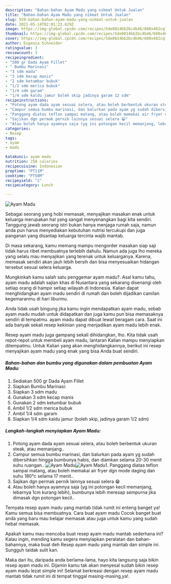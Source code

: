 ```yaml
---
description: "Bahan-bahan Ayam Madu yang nikmat Untuk Jualan"
title: "Bahan-bahan Ayam Madu yang nikmat Untuk Jualan"
slug: 559-bahan-bahan-ayam-madu-yang-nikmat-untuk-jualan
date: 2021-05-14T02:01:23.629Z
image: https://img-global.cpcdn.com/recipes/5de0814bb2bc4b46/680x482cq70/ayam-madu-foto-resep-utama.jpg
thumbnail: https://img-global.cpcdn.com/recipes/5de0814bb2bc4b46/680x482cq70/ayam-madu-foto-resep-utama.jpg
cover: https://img-global.cpcdn.com/recipes/5de0814bb2bc4b46/680x482cq70/ayam-madu-foto-resep-utama.jpg
author: Eugenia Schneider
ratingvalue: 3
reviewcount: 3
recipeingredient:
- "500 gr Dada Ayam Fillet"
- " Bumbu Marinasi"
- "3 sdm madu"
- "3 sdm kecap manis"
- "2 sdm ketumbar bubuk"
- "1/2 sdm merica bubuk"
- "1/4 sdm garam"
- "1/4 sdm kaldu jamur boleh skip jadinya garam 12 sdm"
recipeinstructions:
- "Potong ayam dada ayam sesuai selera, atau boleh berbentuk ukuran steak, atau memanjang.."
- "Campur semua bumbu marinasi, dan balurkan pada ayam yg sudah dibersihkan hingga bumbunya habis, dan diamkan selama 20-30 menit suhu ruangan.."
- "Panggang diatas teflon sampai matang, atau boleh memakai air fryer dgn mode daging dan suhu 180°c selama 17 menit.."
- "Sajikan dgn permak pernik lainnya sesuai selera 😁"
- "Atau boleh hanya ayamnya saja (yg ini potongan kecil memanjang, lebarnya 1cm kurang lebih), bumbunya lebih meresap sempurna jika dimasak dgn potongan kecil.."
categories:
- Resep
tags:
- ayam
- madu

katakunci: ayam madu 
nutrition: 258 calories
recipecuisine: Indonesian
preptime: "PT11M"
cooktime: "PT50M"
recipeyield: "2"
recipecategory: Lunch

---
```



![Ayam Madu](https://img-global.cpcdn.com/recipes/5de0814bb2bc4b46/680x482cq70/ayam-madu-foto-resep-utama.jpg)

Sebagai seorang yang hobi memasak, menyajikan masakan enak untuk keluarga merupakan hal yang sangat menyenangkan bagi kita sendiri. Tanggung jawab seorang istri bukan hanya menjaga rumah saja, namun anda pun harus menyediakan kebutuhan nutrisi tercukupi dan juga panganan yang disantap keluarga tercinta wajib mantab.

Di masa  sekarang, kamu memang mampu mengorder masakan siap saji tidak harus ribet membuatnya terlebih dahulu. Namun ada juga lho mereka yang selalu mau menyajikan yang terenak untuk keluarganya. Karena, memasak sendiri akan jauh lebih bersih dan bisa menyesuaikan hidangan tersebut sesuai selera keluarga. 



Mungkinkah kamu salah satu penggemar ayam madu?. Asal kamu tahu, ayam madu adalah sajian khas di Nusantara yang sekarang disenangi oleh setiap orang di hampir setiap wilayah di Indonesia. Kalian dapat menghidangkan ayam madu sendiri di rumah dan boleh dijadikan camilan kegemaranmu di hari liburmu.

Anda tidak usah bingung jika kamu ingin mendapatkan ayam madu, sebab ayam madu mudah untuk didapatkan dan juga kamu pun bisa memasaknya sendiri di tempatmu. ayam madu dapat dibuat lewat beragam cara. Saat ini ada banyak sekali resep kekinian yang menjadikan ayam madu lebih enak.

Resep ayam madu juga gampang sekali dihidangkan, lho. Kita tidak usah repot-repot untuk membeli ayam madu, lantaran Kalian mampu menyiapkan ditempatmu. Untuk Kalian yang akan menghidangkannya, berikut ini resep menyajikan ayam madu yang enak yang bisa Anda buat sendiri.

<!--inarticleads1-->

##### Bahan-bahan dan bumbu yang digunakan dalam pembuatan Ayam Madu:

1. Sediakan 500 gr Dada Ayam Fillet
1. Siapkan  Bumbu Marinasi:
1. Siapkan 3 sdm madu
1. Gunakan 3 sdm kecap manis
1. Gunakan 2 sdm ketumbar bubuk
1. Ambil 1/2 sdm merica bubuk
1. Ambil 1/4 sdm garam
1. Siapkan 1/4 sdm kaldu jamur (boleh skip, jadinya garam 1/2 sdm)




<!--inarticleads2-->

##### Langkah-langkah menyiapkan Ayam Madu:

1. Potong ayam dada ayam sesuai selera, atau boleh berbentuk ukuran steak, atau memanjang..
1. Campur semua bumbu marinasi, dan balurkan pada ayam yg sudah dibersihkan hingga bumbunya habis, dan diamkan selama 20-30 menit suhu ruangan..
<img src="https://img-global.cpcdn.com/steps/871c0316c003d52e/160x128cq70/ayam-madu-langkah-memasak-2-foto.jpg" alt="Ayam Madu"><img src="https://img-global.cpcdn.com/steps/b0538ed4d6241984/160x128cq70/ayam-madu-langkah-memasak-2-foto.jpg" alt="Ayam Madu">1. Panggang diatas teflon sampai matang, atau boleh memakai air fryer dgn mode daging dan suhu 180°c selama 17 menit..
1. Sajikan dgn permak pernik lainnya sesuai selera 😁
1. Atau boleh hanya ayamnya saja (yg ini potongan kecil memanjang, lebarnya 1cm kurang lebih), bumbunya lebih meresap sempurna jika dimasak dgn potongan kecil..




Ternyata resep ayam madu yang mantab tidak rumit ini enteng banget ya! Kamu semua bisa membuatnya. Cara buat ayam madu Cocok banget buat anda yang baru mau belajar memasak atau juga untuk kamu yang sudah hebat memasak.

Apakah kamu mau mencoba buat resep ayam madu mantab sederhana ini? Kalau ingin, mending kamu segera menyiapkan peralatan dan bahan-bahannya, maka buat deh Resep ayam madu yang mantab dan simple ini. Sungguh taidak sulit kan. 

Maka dari itu, daripada anda berlama-lama, hayo kita langsung saja bikin resep ayam madu ini. Dijamin kamu tak akan menyesal sudah bikin resep ayam madu lezat simple ini! Selamat berkreasi dengan resep ayam madu mantab tidak rumit ini di tempat tinggal masing-masing,ya!.

